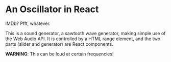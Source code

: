 # An Oscillator in React

IMDb? Pfft, whatever.

This is a sound generator, a sawtooth wave generator, making simple use of the Web Audio API. It is controlled by a HTML range element, and the two parts (slider and generator) are React components.

**WARNING**: This can be loud at certain frequencies!